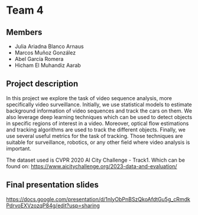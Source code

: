 # Team 4

## Members
* Julia Ariadna Blanco Arnaus
* Marcos Muñoz González
* Abel García Romera
* Hicham El Muhandiz Aarab

## Project description

In this project we explore the task of video sequence analysis, more specifically video surveillance. Initially, we use statistical models to estimate background information of video sequences and track the cars on them. We also leverage deep learning techniques which can be used to detect objects in specific regions of interest in a video.  Moreover, optical flow estimations and tracking algorithms are used to track the different objects. Finally, we use several useful metrics for the task of tracking. Those techniques are suitable for surveillance, robotics, or any other field where video analysis is important.

The dataset used is CVPR 2020 AI City Challenge - Track1. Which can be found on: https://www.aicitychallenge.org/2023-data-and-evaluation/

## Final presentation slides
https://docs.google.com/presentation/d/1nIyObPnBSzQkoAfdtGu5g_cRmdkPdrvoEXVzozqP84g/edit?usp=sharing
